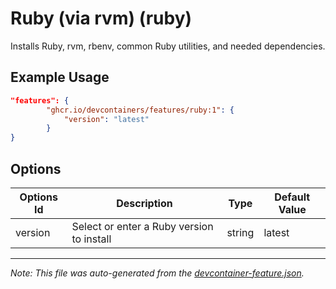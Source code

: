 
# Ruby (via rvm) (ruby)

Installs Ruby, rvm, rbenv, common Ruby utilities, and needed dependencies.

## Example Usage

```json
"features": {
        "ghcr.io/devcontainers/features/ruby:1": {
            "version": "latest"
        }
}
```

## Options

| Options Id | Description | Type | Default Value |
|-----|-----|-----|-----|
| version | Select or enter a Ruby version to install | string | latest |

---

_Note: This file was auto-generated from the [devcontainer-feature.json](./devcontainer-feature.json)._
